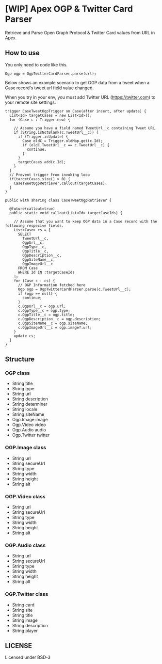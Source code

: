# [WIP] Apex OGP & Twitter Card Parser

Retrieve and Parse Open Graph Protocol & Twitter Card values from URL in Apex.

## How to use

You only need to code like this.
```apex
Ogp ogp = OgpTwitterCardParser.parse(url);
```

Below shows an example scenario to get OGP data from a tweet when a Case record's tweet url field value changed.

When you try in your env, you must add Twitter URL (https://twitter.com) to your remote site settings.


```apex
trigger CaseTweetOgpTrigger on Case(after insert, after update) {
  List<Id> targetCases = new List<Id>();
  for (Case c : Trigger.new) {

    // Assume you have a field named TweetUrl__c containing Tweet URL. 
    if (String.isNotBlank(c.TweetUrl__c)) {
      if (Trigger.isUpdate) {
        Case oldC = Trigger.oldMap.get(c.Id);
        if (oldC.TweetUrl__c == c.TweetUrl__c) {
          continue;
        }
      }
      targetCases.add(c.Id);
    }
  }
  // Prevent trigger from invoking loop
  if(targetCases.size() > 0) {
    CaseTweetOgpRetriever.callout(targetCases);
  }
}
```

```apex
public with sharing class CaseTweetOgpRetriever {

  @future(callout=true)
  public static void callout(List<Id> targetCaseIds) {

    // Assume that you want to keep OGP data in a Case record with the following respecive fields.
    List<Case> cs = [
      SELECT
        TweetUrl__c,
        OgpUrl__c,
        OgpType__c,
        OgpTitle__c,
        OgpDescription__c,
        OgpSiteName__c,
        OgpImageUrl__c
      FROM Case
      WHERE Id IN :targetCaseIds
    ];
    for (Case c : cs) {
      // OGP Information fetched here
      Ogp ogp = OgpTwitterCardParser.parse(c.TweetUrl__c);
      if (ogp == null) {
        continue;
      }
      c.OgpUrl__c = ogp.url;
      c.OgpType__c = ogp.type;
      c.OgpTitle__c = ogp.title;
      c.OgpDescription__c = ogp.description;
      c.OgpSiteName__c = ogp.siteName;
      c.OgpImageUrl__c = ogp.image?.url;
    }
    update cs;
  }
}

```

## Structure

### OGP class
- String title
- String type
- String url
- String description
- String determiner
- String locale
- String siteName
- Ogp.Image image
- Ogp.Video video
- Ogp.Audio audio
- Ogp.Twitter twitter

### OGP.Image class
- String url
- String secureUrl
- String type
- String width
- String height
- String alt
### OGP.Video class
- String url
- String secureUrl
- String type
- String width
- String height
- String alt

### OGP.Audio class
- String url
- String secureUrl
- String type
- String width
- String height
- String alt

### OGP.Twitter class
- String card
- String site
- String title
- String image
- String description
- String player

## LICENSE
Licensed under BSD-3
